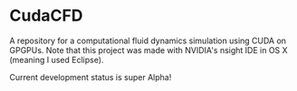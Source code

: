 CudaCFD
=======

A repository for a computational fluid dynamics simulation using CUDA on GPGPUs.
Note that this project was made with NVIDIA's nsight IDE in OS X (meaning I used Eclipse).

Current development status is super Alpha!

